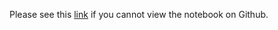Please see this [link](https://nbviewer.jupyter.org/github/voravich-ch/cass_ba_problemsets/blob/master/network_analytics/problemset_1/voravich_ch_smm638_prob1.ipynb) if you cannot view the notebook on Github.
